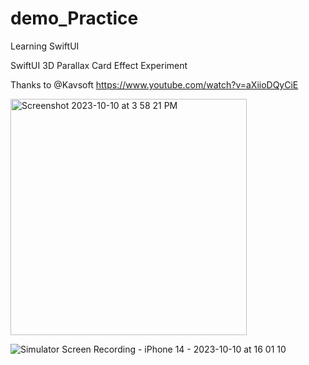 # demo_Practice
Learning SwiftUI

SwiftUI 3D Parallax Card Effect Experiment

Thanks to @Kavsoft
https://www.youtube.com/watch?v=aXiioDQyCiE


<img width="378" alt="Screenshot 2023-10-10 at 3 58 21 PM" src="https://github.com/imnayandave/demo_Practice/assets/61861453/de9d6f47-93e3-446f-979e-eda362d24c52">

![Simulator Screen Recording - iPhone 14 - 2023-10-10 at 16 01 10](https://github.com/imnayandave/demo_Practice/assets/61861453/d6845fdb-70c9-464a-b4b0-eff3b08aacd6)
